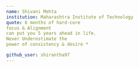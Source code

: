 ```yaml
---
name: Shivani Mehta
institution: Maharashtra Institute of Technology
quote: 6 months of hard-core
focus & Alignment
can put you 5 years ahead in life.
Never Underestimate the
power of consistency & desire *

github_user: shirantha97
---
```

